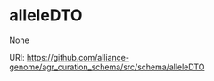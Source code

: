# alleleDTO

None

URI: https://github.com/alliance-genome/agr_curation_schema/src/schema/alleleDTO

